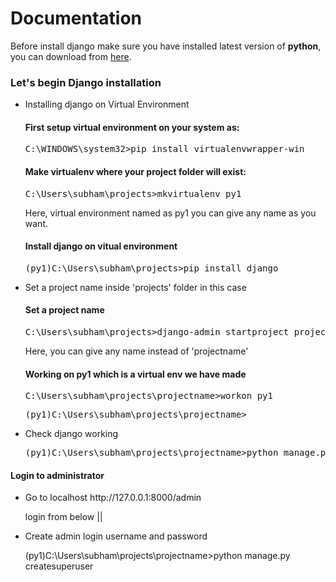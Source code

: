 <!DOCTYPE html>
<html lang="en">
<head>
    <meta charset="UTF-8">
    <meta name="viewport" content="width=device-width, initial-scale=1.0">
    <meta http-equiv="X-UA-Compatible" content="ie=edge">
</head>
<body>
    <h1>Documentation</h1>
    <p>Before install django make sure you have installed latest version of <b>python</b>, you can download from <a href="https://www.python.org/downloads/" target="_blank">here</a>.</p>
<h3>Let's begin Django installation</h3>
<nav>
    <ul>
        <li>Installing django on Virtual Environment </li>
        <h4>First setup virtual environment on your system as:</h4>
        <pre>C:\WINDOWS\system32>pip install virtualenvwrapper-win</pre>
        <h4>Make virtualenv where your project folder will exist: </h4>
        <pre>C:\Users\subham\projects>mkvirtualenv py1</pre>
        <p>Here, virtual environment named as py1 you can give any name as you want.</p>
        <h4>Install django on vitual environment</h4>
        <pre>(py1)C:\Users\subham\projects>pip install django</pre>
        <li>Set a project name inside 'projects' folder in this case</li>
        <h4>Set a project name</h4>
        <pre>C:\Users\subham\projects>django-admin startproject projectname</pre>
        <p>Here, you can give any name instead of 'projectname'</p>
        <h4>Working on py1 which is a virtual env we have made</h4>
        <pre>C:\Users\subham\projects\projectname>workon py1</pre>
        <pre>(py1)C:\Users\subham\projects\projectname></pre>
        <li>Check django working</li>
        <pre>(py1)C:\Users\subham\projects\projectname>python manage.py runserver</pre>
    </ul>
    <h4>Login to administrator</h4>
    <nav><ul>
        <li>Go to localhost http://127.0.0.1:8000/admin</li>
        <p>login from below ||</p>
        <li>Create admin login username and password</li>
        <p>(py1)C:\Users\subham\projects\projectname>python manage.py createsuperuser</p>
    </ul></nav>
</nav>
</body>
</html>
